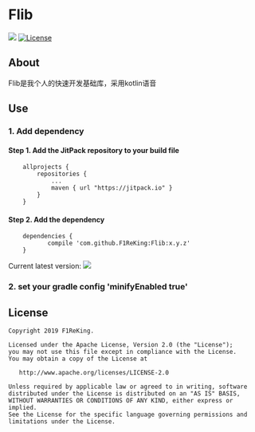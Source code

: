 # Flib
[![](https://jitpack.io/v/F1ReKing/Flib.svg)](https://jitpack.io/#F1ReKing/Flib)
[![License](https://img.shields.io/badge/license-Apache%202.0-blue.svg)](https://github.com/F1ReKing/Flib/blob/master/LICENSE)

## About
Flib是我个人的快速开发基础库，采用kotlin语音

## Use
### 1. Add dependency
#### Step 1. Add the JitPack repository to your build file
```
	allprojects {
		repositories {
			...
			maven { url "https://jitpack.io" }
		}
	}
```

#### Step 2. Add the dependency
```
	dependencies {
	       compile 'com.github.F1ReKing:Flib:x.y.z'
	}
```
Current latest version: [![](https://jitpack.io/v/F1ReKing/Flib.svg)](https://jitpack.io/#F1ReKing/Flib)
### 2. set your gradle config 'minifyEnabled true'

## License

```
Copyright 2019 F1ReKing. 

Licensed under the Apache License, Version 2.0 (the "License");
you may not use this file except in compliance with the License.
You may obtain a copy of the License at

   http://www.apache.org/licenses/LICENSE-2.0

Unless required by applicable law or agreed to in writing, software
distributed under the License is distributed on an "AS IS" BASIS,
WITHOUT WARRANTIES OR CONDITIONS OF ANY KIND, either express or implied.
See the License for the specific language governing permissions and
limitations under the License.
```
